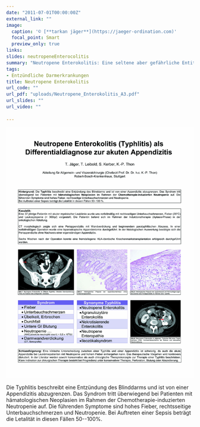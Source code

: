 ```yaml
---
date: "2011-07-01T00:00:00Z"
external_link: ""
image:
  caption: '© [**tarkan jäger**](https://jaeger-ordination.com)'
  focal_point: Smart
  preview_only: true
links:
slides: neutropeneEnterocolitis
summary: "Neutropene Enterokolitis: Eine seltene aber gefährliche Entität."
tags:
- Entzündliche Darmerkrankungen
title: Neutropene Enterokolitis
url_code: ""
url_pdf: "uploads/Neutropene_Enterokolitis_A3.pdf"
url_slides: ""
url_video: ""

---
```


![](images/Neutropene_Enterokolitis_A3%20copy.jpg)

Die Typhlitis beschreibt eine Entzündung des Blinddarms und ist von einer Appendizitis abzugrenzen. Das Syndrom tritt überwiegend bei Patienten mit hämatologischen Neoplasien im Rahmen der Chemotherapie-induzierten Neutropenie auf. Die führenden Symptome sind hohes Fieber, rechtsseitige Unterbauchschmerzen und Neutropenie. Bei Auftreten einer Sepsis beträgt die Letalität in diesen Fällen 50--100%.
